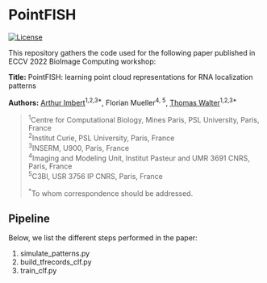 # PointFISH

[![License](https://img.shields.io/badge/license-BSD%203--Clause-green)](https://github.com/Henley13/PointFISH/blob/main/LICENSE)

This repository gathers the code used for the following paper published in ECCV 2022 BioImage Computing workshop:

__Title:__ PointFISH: learning point cloud representations for RNA localization patterns

__Authors:__ [Arthur Imbert](mailto:Arthur.Imbert@minesparis.psl.eu)<sup>1,2,3\*</sup>, Florian Mueller<sup>4, 5</sup>, [Thomas Walter](mailto:Thomas.Walter@minesparis.psl.eu)<sup>1,2,3\*</sup>

><sup>1</sup>Centre for Computational Biology, Mines Paris, PSL University, Paris, France  
<sup>2</sup>Institut Curie, PSL University, Paris, France  
<sup>3</sup>INSERM, U900, Paris, France  
<sup>4</sup>Imaging and Modeling Unit, Institut Pasteur and UMR 3691 CNRS, Paris, France  
<sup>5</sup>C3BI, USR 3756 IP CNRS, Paris, France  
>
><sup>\*</sup>To whom correspondence should be addressed.

## Pipeline

Below, we list the different steps performed in the paper:

1. simulate_patterns.py
2. build_tfrecords_clf.py
3. train_clf.py